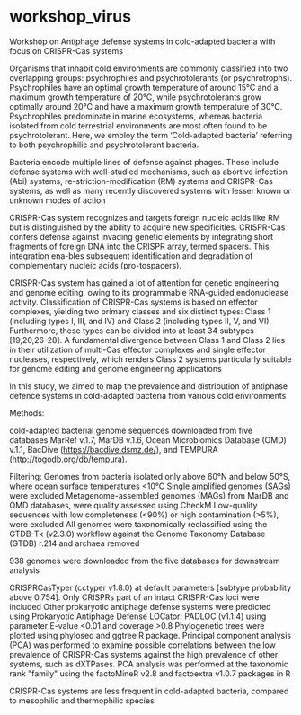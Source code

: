 # workshop_virus

Workshop on Antiphage defense systems in cold-adapted bacteria with focus on CRISPR-Cas systems

Organisms that inhabit cold environments are commonly classified into two overlapping groups: psychrophiles and psychrotolerants (or psychrotrophs). Psychrophiles have an optimal growth temperature of around 15°C and a maximum growth temperature of 20°C, while psychrotolerants grow optimally around 20°C and have a maximum growth temperature of 30°C. Psychrophiles predominate in marine ecosystems, whereas bacteria isolated from cold terrestrial environments are most often found to be psychrotolerant. Here, we employ the term ‘Cold-adapted bacteria’ referring to both psychrophilic and psychrotolerant bacteria. 

Bacteria encode multiple lines of defense against phages. These include defense systems with well-studied mechanisms, such as abortive infection (Abi) systems, re-striction-modification (RM) systems and CRISPR-Cas systems, as well as many recently discovered systems with lesser known or unknown modes of action 

CRISPR-Cas system recognizes and targets foreign nucleic acids like RM but is distinguished by the ability to acquire new specificities. CRISPR-Cas confers defense against invading genetic elements by integrating short fragments of foreign DNA into the CRISPR array, termed spacers. This integration ena-bles subsequent identification and degradation of complementary nucleic acids (pro-tospacers).

CRISPR-Cas system has gained a lot of attention for genetic engineering and genome editing, owing to its programmable RNA-guided endonuclease activity. Classification of CRISPR-Cas systems is based on effector complexes, yielding two primary classes and six distinct types: Class 1 (including types I, III, and IV) and Class 2 (including types II, V, and VI). Furthermore, these types can be divided into at least 34 subtypes [19,20,26-28]. A fundamental divergence between Class 1 and Class 2 lies in their utilization of multi-Cas effector complexes and single effector nucleases, respectively, which renders Class 2 systems particularly suitable for genome editing and genome engineering applications 

In this study, we aimed to map the prevalence and distribution of antiphase defence systems in cold-adapted bacteria from various cold environments

Methods: 

cold-adapted bacterial genome sequences downloaded from five databases MarRef v.1.7, MarDB v.1.6, Ocean Microbiomics Database (OMD) v.1.1, BacDive (https://bacdive.dsmz.de/), and TEMPURA (http://togodb.org/db/tempura). 

Filtering:
Genomes from bacteria  isolated only above 60°N and below 50°S, where ocean surface temperatures <10°C
Single amplified genomes (SAGs) were excluded 
Metagenome-assembled genomes (MAGs) from MarDB and OMD databases, were quality assessed using CheckM 
Low-quality sequences with low completeness (<90%) or high contamination (>5%), were excluded 
All genomes were taxonomically reclassified using the GTDB-Tk (v2.3.0) workflow against the Genome Taxonomy Database (GTDB) r.214 and archaea removed

938 genomes were downloaded from the five databases for downstream analysis

CRISPRCasTyper (cctyper v1.8.0) at default parameters [subtype probability above 0.754]. Only CRISPRs part of an intact CRISPR-Cas loci were included
Other prokaryotic antiphage defense systems were predicted using Prokaryotic Antiphage Defense LOCator: PADLOC (v1.1.4) using parameter E-value <0.01 and coverage >0.8
Phylogenetic trees were plotted using phyloseq and ggtree R package. 
Principal component analysis (PCA) was performed to examine possible correlations between the low prevalence of CRISPR-Cas systems against the high prevalence of other systems, such as dXTPases. PCA analysis was performed at the taxonomic rank "family" using the factoMineR v2.8 and factoextra v1.0.7 packages in R

CRISPR-Cas systems are less frequent in cold-adapted bacteria, compared to mesophilic and thermophilic species
